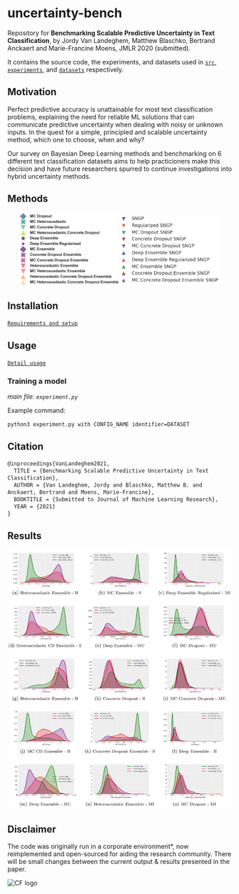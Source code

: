 # uncertainty-bench
Repository for **Benchmarking Scalable Predictive Uncertainty in Text Classification**, by Jordy Van Landeghem, Matthew Blaschko, Bertrand Anckaert and Marie-Francine Moens, JMLR 2020 (submitted).

It contains the source code, the experiments, and datasets used 
in  [`src`](./src), [`experiments`](./experiments), and [`datasets`](./datasets) respectively.

## Motivation

Perfect predictive accuracy is unattainable for most text classification problems, explaining the need for reliable ML solutions that can communicate predictive uncertainty when dealing with noisy or unknown inputs. In the quest for a simple, principled and scalable uncertainty method, which one to choose, when and why? 

Our survey on Bayesian Deep Learning methods and benchmarking on 6 different text classification datasets aims to help practicioners make this decision and have future researchers spurred to continue investigations into hybrid uncertainty methods. 

## Methods

<p align="middle">
<img src="/images/legend_diversity.png" width="45%" alt="Methods and identifiers">
<img src="/images/sngp_legend_only.png" width="45%" alt="SNGP Methods">
</p>


## Installation

[`Requirements and setup`](./src/README.md)


## Usage

[`Detail usage`](./src/README.md)


### Training a model
_main file: `experiment.py`_

Example command:
```
python3 experiment.py with CONFIG_NAME identifier=DATASET 
```

## Citation
```
@inproceedings{VanLandeghem2021,
  TITLE = {Benchmarking Scalable Predictive Uncertainty in Text Classification},
  AUTHOR = {Van Landeghem, Jordy and Blaschko, Matthew B. and Anckaert, Bertrand and Moens, Marie-Francine},
  BOOKTITLE = {Submitted to Journal of Machine Learning Research},
  YEAR = {2021}
}
```

## Results

<img src="/images/single.png" alt="KDE plots of uncertainty in OOD detection task">


## Disclaimer
The code was originally run in a corporate environment*, now reimplemented and open-sourced for aiding the research community. 
There will be small changes between the current output & results presented in the paper.


<img src="https://contract.fit/wp-content/uploads/2019/11/logo-2.png" width="350" alt="CF logo">

<!---
### Changelog

- [x] boilerplate repo
- [x] raw evaluation data
- [x] link or host datasets
- [x] update experiment instructions
- [x] assign proper LICENSE
- [x] re-implementation, see Disclaimer
---!>
